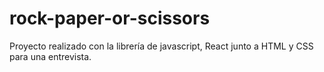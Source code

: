﻿# rock-paper-or-scissors
 
Proyecto realizado con la librería de javascript, React junto a HTML y CSS para una entrevista.
